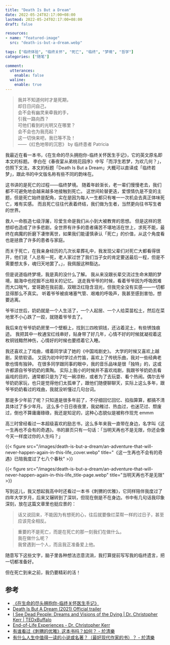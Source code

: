 ```yaml
---
title: "Death Is But a Dream"
date: 2022-05-24T02:17:00+08:00
lastmod: 2022-05-24T02:17:00+08:00
draft: false

resources:
- name: "featured-image"
  src: "death-is-but-a-dream.webp"

tags: ["临终体验", "临终关怀", "死亡", "临终", "梦境", "哲学"]
categories: ["随笔"]

comment:
  utterances:
    enable: false
  waline:
    enable: true
---
```


>我并不知道何时才是死期，<br>
却日日问自己，<br>
会不会有幽灵来牵我的手，<br>
引我一路向西？<br>
可他们看到的光明又在哪里？<br>
会不会也为我亮起？<br>
这一切快来吧，我已等不及！<br>
——《红色地带的沉思》 by 临终患者 Patricia

我最近在看一本书，《在生命的尽头拥抱你-临终关怀医生手记》，它的英文原名即本文的标题。
李白在《春夜宴从弟桃花园序》中写「而浮生若梦，为欢几何？」，仿照下文法，本文的标题「Death Is But a Dream」大概可以直译成「临终若梦」，跟此书的中文版名称有些不同的韵味在。

这书讲的是死亡的过程——临终梦境。
随着年龄渐长，老一辈们慢慢老去，我们都不可避免地会越来越多地接触到死亡。
这世间轮替更迭，爱恨情仇是不变的主题，但是死亡始终是配角，实在是因为每人一生都只有唯一一次机会去真正体味死亡，难有实感。
而且死亡往往代表着终结，我们做为生者，当然更向往书写生者的世界。

救人一命胜造七级浮屠，珍爱生命是我们从小到大被教育的思想。
但是这样的思想却也造成了许多悲剧，全世界有许多的患者痛苦不堪地活在世上，求死不能，最终在病魔的折磨下凄惨离世，如果我们能谨慎承认「死亡」的价值，从这个角度看也是拯救了许多的患者与家庭。

而关于死亡，在我亲身经历的几次长辈葬礼中，我发现父辈们对死亡大都看得很开，他们说「人总有一死，老人家过世了我们当子女的肯定要送最后一程，但是不需要想太多，魂归天地罢了。」，我佩服这种豁达。

但是说道临终梦境，我是真的没什么了解。
我从来没跟长辈交流过生命末期的梦境，脑海中也挖掘不出相关的记忆。
送走我爷爷的时候，看着爷爷因为呼吸困难而大口喘气，堂哥跪在我前面，双眼泛红隐含泪光，但我完全没有实感——一切都显得那么不真实。
听着爷爷被痰堵塞气管、艰难的呼吸声，我甚至感到害怕，想要逃离。

爷爷过世后，奶奶就是一个人生活了，一个人起居、一个人给菜苗松土，然后在菜地里不小心跌了一跤，就随着爷爷去了。

我后来在爷爷奶奶房里一个壁橱上，找到三四枚铜钱，还沾着泥土，有些锈蚀痕迹。
我把其中一枚通宝红线串好，贴身带了好几年，心情不好的时候就凝视着这枚铜钱黯然神伤，心情好的时候也要捂着它入睡。

我还喜欢上了戏曲，缠着同学读了她的《中国戏剧史》。
大学的时候又喜欢上越剧，吴侬软语。
又因为初中时学过点竹笛，喜欢上了传统乐曲，我对一些经典老歌也情有独钟。
在很多同学跟同事的眼中，我的音乐品味是很「独特」的，这或许都源自爷爷奶奶的熏陶。
实际上我小的时候并不喜欢戏剧，我跟爷爷奶奶去看庙戏的目的，通常都只是为了吃一碗凉粉，或者为了去玩耍、看个热闹。偶尔去爷爷奶奶家玩，也只是觉得他们太孤单了，跟他们随便聊聊天，实际上这么多年，跟爷爷奶奶看过的戏曲，我就没听懂过几句台词。

那是多少年前了呢？只知道是很多年前了，不仔细回忆回忆、掐指算算，都搞不清具体过了多少年月。
这么多个日日夜夜里，我幼稚过、热血过，也迷茫过、颓废过，倒也不算庸庸碌碌，我还是知足的，这种心态貌似是被称作现充 emmm

高三时曾经看过一本超级喜欢的励志书，这么多年来我一直带在身边，名字叫《这一生再也不会有的奇遇》。书的扉页只有一句话：「当明天再也不是无限，你还会像今天一样度过你的人生吗？」

{{< figure src="/images/death-is-but-a-dream/an-adventure-that-will-never-happen-again-in-this-life_cover.webp" title="《这一生再也不会有的奇遇》已陪我度过了七八个春秋" >}}

{{< figure src="/images/death-is-but-a-dream/an-adventure-that-will-never-happen-again-in-this-life_title-page.webp" title="当明天再也不是无限" >}}

写到这儿，我又想起我高中时还看过一本书《刺猬的优雅》，它同样陪伴我度过了四年大学岁月，后来又辗转到了深圳，但现在倒是不在身边。书中有几句话我印象深刻，放在这篇文章里也挺应景的：

>话又说回来，不能因为有想死的心，往后就要像烂菜帮一样的过日子，甚至应该完全相反。

>重要的不是死亡，而是在死亡的那一刻我们在做什么。  
我在做什么呢？  
我曾遇到一个人，而且我正准备爱上他。

随意写下这些文字，脑子里各种想法恣意流淌，我打算提前写写我的临终遗言，把一切都准备好。

但在死亡到来之前，我仍要精彩的活！

## 参考

- [《在生命的尽头拥抱你-临终关怀医生手记》](https://book.douban.com/subject/35435120/)
- [Death Is But A Dream (2021) Official trailer](https://www.youtube.com/watch?v=vh-nacCekR4)
- [I See Dead People: Dreams and Visions of the Dying | Dr. Christopher Kerr | TEDxBuffalo](https://www.youtube.com/watch?v=rbnBe-vXGQM)
- [End-of-Life Experiences - Dr. Christopher Kerr](https://www.drchristopherkerr.com/tools)
- [有谁看过《刺猬的优雅》这本书吗？如何？ - 於清樂](https://www.zhihu.com/question/21174281/answer/122969510)
- [有什么人生中值得一读的小说或名著？（最好现代作家的书）？ - 於清樂](https://www.zhihu.com/question/52078970/answer/128900485)
